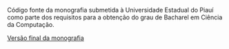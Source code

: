 Código fonte da monografia submetida à Universidade Estadual do Piauí como parte dos requisitos para a obtenção do grau de Bacharel em Ciência da Computação.

[Versão final da monografia](https://github.com/giovannilucasmoura/allium-cepa-mitosis-unet/blob/main/Monografia.pdf)
